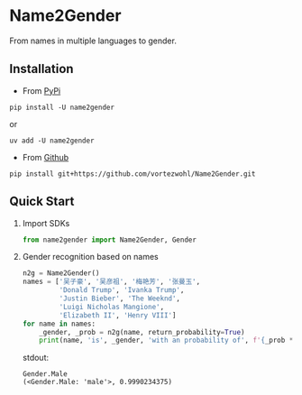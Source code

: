 # Name2Gender

From names in multiple languages to gender.

## Installation

- From [PyPi](https://pypi.org/project/name2gender/)

```
pip install -U name2gender
```

or

```
uv add -U name2gender
```

- From [Github](https://github.com/vortezwohl/Name2Gender/releases)

```
pip install git+https://github.com/vortezwohl/Name2Gender.git
```

## Quick Start

1. Import SDKs

    ```python
    from name2gender import Name2Gender, Gender
    ```

2. Gender recognition based on names

    ```python
    n2g = Name2Gender()
    names = ['吴子豪', '吴彦祖', '梅艳芳', '张曼玉',
             'Donald Trump', 'Ivanka Trump',
             'Justin Bieber', 'The Weeknd',
             'Luigi Nicholas Mangione',
             'Elizabeth II', 'Henry VIII']
    for name in names:
        _gender, _prob = n2g(name, return_probability=True)
        print(name, 'is', _gender, 'with an probability of', f'{_prob * 100:.2f}%')

    ```

    stdout:

    ```
    Gender.Male
    (<Gender.Male: 'male'>, 0.9990234375)
    ```